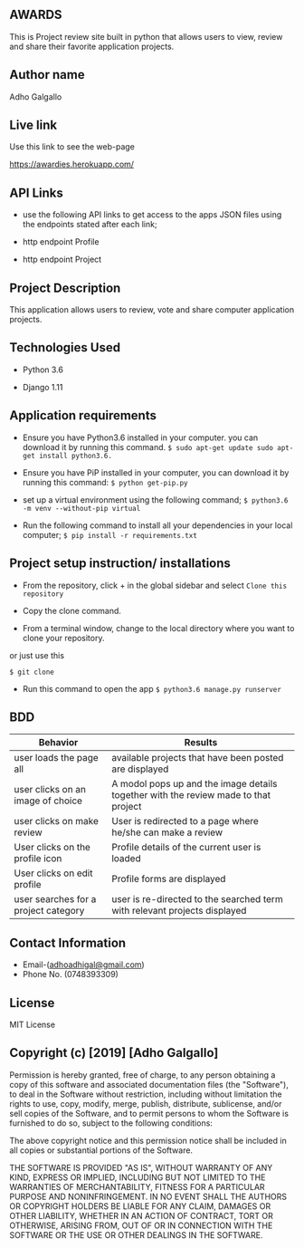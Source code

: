 ## AWARDS
This is Project review site built in python that allows users to view, review and share their favorite application projects.

## Author name
Adho Galgallo

## Live link
Use this link to see the web-page

https://awardies.herokuapp.com/

## API Links
* use the following API links to get access to the apps JSON files using the endpoints stated after each link;

* http endpoint Profile

* http endpoint Project

## Project Description
This application allows users to review, vote and share computer application projects.

## Technologies Used
* Python 3.6

* Django 1.11

## Application requirements
* Ensure you have Python3.6 installed in your computer. you can download it by running this command.
`$ sudo apt-get update sudo apt-get install python3.6.`

* Ensure you have PiP installed in your computer, you can download it by running this command:
`$ python get-pip.py`

* set up a virtual environment using the following command;
`$ python3.6 -m venv --without-pip virtual`

* Run the following command to install all your dependencies in your local computer;
`$ pip install -r requirements.txt`

## Project setup instruction/ installations
* From the repository, click + in the global sidebar and select `Clone this repository` 

* Copy the clone command.

* From a terminal window, change to the local directory where you want to clone your repository.

or just use this

`$ git clone `

* Run this command to open the app
`$ python3.6 manage.py runserver`

## BDD
| Behavior                             | Results                                                                             |
|--------------------------------------|-------------------------------------------------------------------------------------|
| user loads the page all              | available projects that have been posted are displayed                              |
| user clicks on an image of choice    | A modol pops up and the image details together with the review made to that project |
| user clicks on make review           | User is redirected to a page where he/she can make a review                         |
| User clicks on the profile icon      | Profile details of the current user is loaded                                       |
| User clicks on edit profile          | Profile forms are displayed                                                         |
| user searches for a project category | user is re-directed to the searched term with relevant projects displayed           |


## Contact Information
   * Email-(adhoadhigal@gmail.com)
   * Phone No. (0748393309)

## License
MIT License

## Copyright (c) [2019] [Adho Galgallo]

Permission is hereby granted, free of charge, to any person obtaining a copy of this software and associated documentation files (the "Software"), to deal in the Software without restriction, including without limitation the rights to use, copy, modify, merge, publish, distribute, sublicense, and/or sell copies of the Software, and to permit persons to whom the Software is furnished to do so, subject to the following conditions:

The above copyright notice and this permission notice shall be included in all copies or substantial portions of the Software.

THE SOFTWARE IS PROVIDED "AS IS", WITHOUT WARRANTY OF ANY KIND, EXPRESS OR IMPLIED, INCLUDING BUT NOT LIMITED TO THE WARRANTIES OF MERCHANTABILITY, FITNESS FOR A PARTICULAR PURPOSE AND NONINFRINGEMENT. IN NO EVENT SHALL THE AUTHORS OR COPYRIGHT HOLDERS BE LIABLE FOR ANY CLAIM, DAMAGES OR OTHER LIABILITY, WHETHER IN AN ACTION OF CONTRACT, TORT OR OTHERWISE, ARISING FROM, OUT OF OR IN CONNECTION WITH THE SOFTWARE OR THE USE OR OTHER DEALINGS IN THE SOFTWARE.